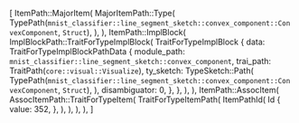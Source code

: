 [
    ItemPath::MajorItem(
        MajorItemPath::Type(
            TypePath(`mnist_classifier::line_segment_sketch::convex_component::ConvexComponent`, `Struct`),
        ),
    ),
    ItemPath::ImplBlock(
        ImplBlockPath::TraitForTypeImplBlock(
            TraitForTypeImplBlock {
                data: TraitForTypeImplBlockPathData {
                    module_path: `mnist_classifier::line_segment_sketch::convex_component`,
                    trai_path: TraitPath(`core::visual::Visualize`),
                    ty_sketch: TypeSketch::Path(
                        TypePath(`mnist_classifier::line_segment_sketch::convex_component::ConvexComponent`, `Struct`),
                    ),
                    disambiguator: 0,
                },
            },
        ),
    ),
    ItemPath::AssocItem(
        AssocItemPath::TraitForTypeItem(
            TraitForTypeItemPath(
                ItemPathId(
                    Id {
                        value: 352,
                    },
                ),
            ),
        ),
    ),
]